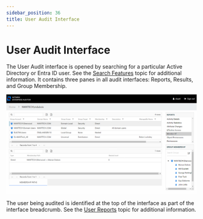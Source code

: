 ```yaml
---
sidebar_position: 36
title: User Audit Interface
---
```


# User Audit Interface

The User Audit interface is opened by searching for a particular Active Directory or Entra ID user. See the [Search Features](Search "Search Features") topic for additional information. It contains three panes in all audit interfaces: Reports, Results, and Group Membership.

![User Audit Interface](../../../../../../../static/Content/Resources/Images/Access/InformationCenter/ResourceAudit/Navigate/UserAuditInterface.png "User Audit Interface")

The user being audited is identified at the top of the interface as part of the interface breadcrumb. See the [User Reports](../User/Overview "User Reports") topic for additional information.